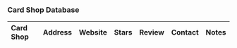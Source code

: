 ### Card Shop Database

| Card Shop           | Address   | Website   | Stars   | Review   | Contact   | Notes   |
|:-----------------------------|:-------------------|:-------------------|:-----|:--------------|:----------|:--------------|

